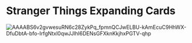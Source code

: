 # Stranger Things Expanding Cards
 
![AAAABS6v2gvwesuRN6c28ZykPq_fpmnQCJwELBU-kAmEcuC9HhWX-DfuDbtA-bfo-IrfgNtxl0qwJJlhI6DENsGFXknKkjhxPGTV-qhp](https://user-images.githubusercontent.com/56477695/180035292-6be82ff7-66e6-4745-a79d-721dc9d5e7a6.jpg)
